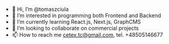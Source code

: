 - 👋 Hi, I’m @tomaszciula
- 👀 I’m interested in programming both Frontend and Backend
- 🌱 I’m currently learning React.js, Next.js, GraphCMS
- 💞️ I’m looking to collaborate on commercial projects
- 📫 How to reach me cetex.tc@gmail.com, tel. +48505146677

<!---
tomaszciula/tomaszciula is a ✨ special ✨ repository because its `README.md` (this file) appears on your GitHub profile.
You can click the Preview link to take a look at your changes.
--->
